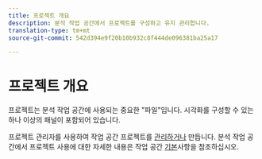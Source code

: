 ```yaml
---
title: 프로젝트 개요
description: 분석 작업 공간에서 프로젝트를 구성하고 유지 관리합니다.
translation-type: tm+mt
source-git-commit: 542d394e9f20b10b932c8f444de096381ba25a17

---
```



# 프로젝트 개요

프로젝트는 분석 작업 공간에 사용되는 중요한 &quot;파일&quot;입니다. 시각화를 구성할 수 있는 하나 이상의 패널이 포함되어 있습니다.

프로젝트 관리자를 사용하여 작업 공간 프로젝트를 [관리하거나](manage.md) [](create.md) 만듭니다. 분석 작업 공간에서 프로젝트 사용에 대한 자세한 내용은 작업 공간 [기본](../../projects/workspace-basics.md)사항을 참조하십시오.
